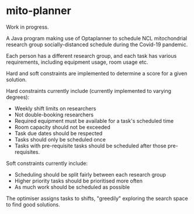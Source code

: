 # mito-planner

Work in progress.

A Java program making use of Optaplanner to schedule NCL mitochondrial research group socially-distanced schedule during the Covid-19 pandemic.

Each person has a different research group, and each task has various requirements, including equipment usage, room usage etc.

Hard and soft constraints are implemented to determine a score for a given solution.

Hard constraints currently include (currently implemented to varying degrees):
 - Weekly shift limits on researchers
 - Not double-booking researchers
 - Required equipment must be available for a task's scheduled time
 - Room capacity should not be exceeded
 - Task due dates should be respected
 - Tasks should only be scheduled once
 - Tasks with pre-requisite tasks should be scheduled after those pre-requisites.

Soft constraints currently include:
 - Scheduling should be split fairly between each research group
 - Higher priority tasks should be prioritised more often
 - As much work should be scheduled as possible

The optimiser assigns tasks to shifts, "greedily" exploring the search space to find good solutions.
